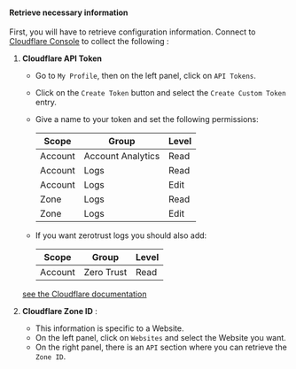 #### Retrieve necessary information

First, you will have to retrieve configuration information.
Connect to [Cloudflare Console](https://dash.cloudflare.com/) to collect the following :

1. **Cloudflare API Token**
    - Go to `My Profile`, then on the left panel, click on `API Tokens`.
    - Click on the `Create Token` button and select the `Create Custom Token` entry.
    - Give a name to your token and set the following permissions:

      |  Scope  |       Group       | Level |
      | ------- | ----------------- | ----- |
      | Account | Account Analytics | Read  |
      | Account | Logs              | Read  |
      | Account | Logs              | Edit  |
      | Zone    | Logs              | Read  |
      | Zone    | Logs              | Edit  |

    - If you want zerotrust logs you should also add:

      |  Scope  |       Group       | Level |
      | ------- | ----------------- | ----- |
      | Account | Zero Trust        | Read  |

	[see the Cloudflare documentation](https://developers.cloudflare.com/fundamentals/api/get-started/create-token/)

2. **Cloudflare Zone ID** :
    - This information is specific to a Website.
    - On the left panel, click on `Websites` and select the Website you want.
    - On the right panel, there is an `API` section where you can retrieve the `Zone ID`.
